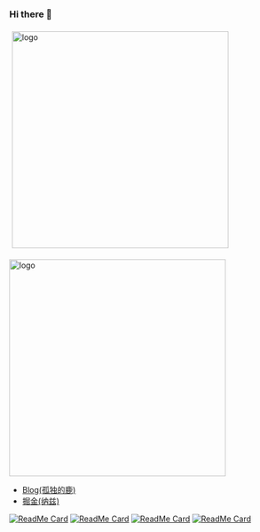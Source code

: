 ### Hi there 👋

<!-- github statistics -->
<img src="https://github-readme-stats.vercel.app/api?username=singleBuck&show_icons=true&&theme=vue-dark" alt="logo" width="390" align="left" style="margin: 5px; margin-bottom: 20px;" />

<!-- popular language -->
<img src="https://github-readme-stats.vercel.app/api/top-langs/?username=singleBuck&layout=compact" alt="logo" width="390"/>

<!-- ![naze's github stats](https://github-readme-stats.vercel.app/api?username=singleBuck&show_icons=true&&theme=vue-dark&&card_width=390) -->

<!-- [![Top Langs](https://github-readme-stats.vercel.app/api/top-langs/?username=singleBuck&layout=compact)](https://github.com/singleBuck/buck-blog-react) -->


- [Blog(孤独的鹿)](https://www.singlebuck.cn)
- [掘金(纳兹)](https://juejin.cn/user/settings/profile)

[![ReadMe Card](https://github-readme-stats.vercel.app/api/pin/?username=singleBuck&repo=buck-blog-react&theme=vue-dark)](https://github.com/singleBuck/buck-blog-react)
[![ReadMe Card](https://github-readme-stats.vercel.app/api/pin/?username=singleBuck&repo=buck-blog-admin&theme=vue-dark)](https://github.com/singleBuck/buck-blog-admin)
[![ReadMe Card](https://github-readme-stats.vercel.app/api/pin/?username=singleBuck&repo=buck-blog-node&theme=vue-dark)](https://github.com/singleBuck/buck-blog-node)
[![ReadMe Card](https://github-readme-stats.vercel.app/api/pin/?username=singleBuck&repo=ERP-angularjs-template-app&theme=vue-dark)](https://github.com/singleBuck/ERP-angularjs-template-app)

<!--
**singleBuck/singleBuck** is a ✨ _special_ ✨ repository because its `README.md` (this file) appears on your GitHub profile.

Here are some ideas to get you started:

- 🔭 I’m currently working on ...
- 🌱 I’m currently learning ...
- 👯 I’m looking to collaborate on ...
- 🤔 I’m looking for help with ...
- 💬 Ask me about ...
- 📫 How to reach me: ...
- 😄 Pronouns: ...
- ⚡ Fun fact: ...
-->
